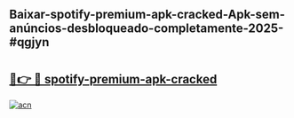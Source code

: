 ## Baixar-spotify-premium-apk-cracked-Apk-sem-anúncios-desbloqueado-completamente-2025-#qgjyn

# <h2><a href="https://ainizakaria.my?title=spotify-premium-apk-cracked&ref=20M">🔗👉 🔴 spotify-premium-apk-cracked</a></h2>

[![acn](https://github.com/user-attachments/assets/0f9c940e-d8b0-45ae-aac7-cd30a18b3e1c)](https://ainizakaria.my?title=spotify-premium-apk-cracked&ref=20M)

